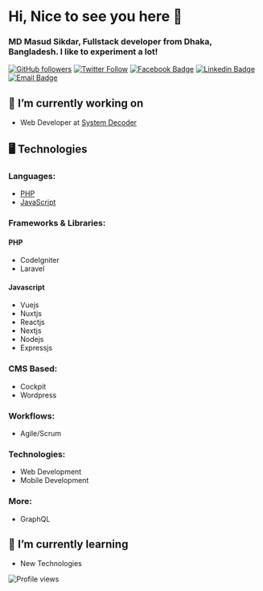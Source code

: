 # Hi, Nice to see you here 👋

### MD Masud Sikdar, Fullstack developer from Dhaka, Bangladesh. I like to experiment a lot!

[![GitHub followers](https://img.shields.io/github/followers/mdmasudsikdar71?logo=github)](https://github.com/mdmasudsikdar71) [![Twitter Follow](https://img.shields.io/twitter/follow/mdmasudsikdar71?logo=twitter&style=social)](https://twitter.com/mdmasudsikdar71) [![Facebook Badge](https://img.shields.io/badge/-MDMasudSikdar71-1877F2?logo=facebook&logoColor=white&link=https://facebook.com/MDMasudSikdar71)](https://facebook.com/MDMasudSikdar71) [![Linkedin Badge](https://img.shields.io/badge/-MDMasudSikdar71-blue?logo=linkedin&logoColor=white&link=https://linkedin.com/in/MDMasudSikdar71)](https://linkedin.com/in/MDMasudSikdar71) [![Email Badge](https://img.shields.io/badge/-Email-c14438?style=flat-square&logo=Gmail&logoColor=white&link=mailto:masudsikdar85@gmail.com)](mailto:masudsikdar85@gmail.com)


## 🔭 I’m currently working on

- Web Developer at [System Decoder](https://github.com/systemdecoderbd)

## 🖥 Technologies
### Languages:
- [PHP](https://github.com/mdmasudsikdar71#php)
- [JavaScript](https://github.com/mdmasudsikdar71#javascript)

### Frameworks & Libraries:
#### PHP
- CodeIgniter
- Laravel

#### Javascript
- Vuejs
- Nuxtjs
- Reactjs
- Nextjs
- Nodejs
- Expressjs

### CMS Based:
- Cockpit
- Wordpress

### Workflows:
- Agile/Scrum

### Technologies:
- Web Development
- Mobile Development

### More:
- GraphQL


## 🌱 I’m currently learning

- New Technologies

![Profile views](https://gpvc.arturio.dev/mdmasudsikdar71)
